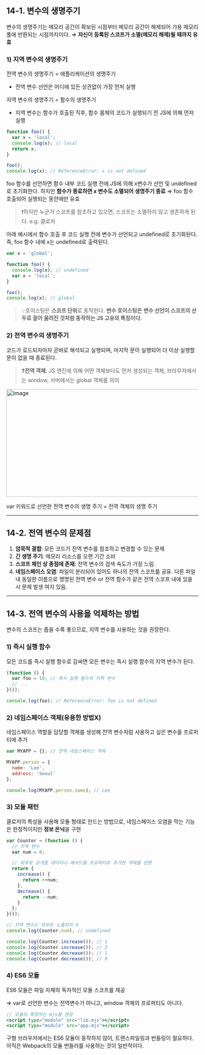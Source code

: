 ## 14-1. 변수의 생명주기

변수의 생명주기는 메모리 공간이 확보된 시점부터 메모리 공간이 해제되어 가용 메모리 풀에 반환되는 시점까지이다. ⇒ **자신이 등록된 스코프가 소멸(메모리 해제)될 때까지 유효**

### 1) 지역 변수의 생명주기

전역 변수의 생명주기 = 애플리케이션의 생명주기

- 전역 변수 선언은 어디에 있든 상관없이 가장 먼저 실행

지역 변수의 생명주기 = 함수의 생명주기

- 지역 변수는 함수가 호출된 직후, 함수 몸체의 코드가 실행되기 전 JS에 의해 먼저 실행

```jsx
function foo() {
  var x = 'local';
  console.log(x); // local
  return x;
}

foo();
console.log(x); // ReferenceError: x is not defined
```

foo 함수를 선언하면 함수 내부 코드 실행 전에 JS에 의해 x변수가 선언 및 undefined로 초기화한다. 하지만 **함수가 종료하면 x 변수도 소멸되어 생명주기 종료** ⇒ foo 함수 호출되어 실행되는 동안에만 유효

 
>❗하지만 누군가 스코프를 참조하고 있으면, 스코프는 소멸하지 않고 생존하게 된다. e.g. 클로저

 

아래 예시에서 함수 호출 후 코드 실행 전에 변수가 선언되고 undefined로 초기화된다. 즉, foo 함수 내에 x는 undefined로 출력된다.

```jsx
var x = 'global';

function foo() {
  console.log(x); // undefined
  var x = 'local';
}

foo();
console.log(x); // global
```

 
>💡호이스팅은 **스코프 단위**로 동작한다. **변수 호이스팅은** **변수 선언이 스코프의 선두로 끌어 올려진 것처럼 동작하는 JS 고유의 특징이다.**

 

### 2) 전역 변수의 생명주기

코드가 로드되자마자 곧바로 해석되고 실행되며, 마지막 문이 실행되어 더 이상 실행할 문이 없을 때 종료된다.

 
>❓**전역 객체**: JS 엔진에 의해 어떤 객체보다도 먼저 생성되는 객체, 브라우저에서는 window, 서버에서는 global 객체를 의미

 

<img width="554" height="283" alt="image" src="https://github.com/user-attachments/assets/0d04e23e-b9a2-4470-8a2e-e81d72d4fb51" />


var 키워드로 선언한 전역 변수의 생명 주기 = 전역 객체의 생명 주기

---

## 14-2. 전역 변수의 문제점

1. **암묵적 결합**: 모든 코드가 전역 변수를 참조하고 변경할 수 있는 문제
2. **긴 생명 주기**: 메모리 리소스를 오랜 기간 소비
3. **스코프 체인 상 종점에 존재**: 전역 변수의 검색 속도가 가장 느림.
4. **네임스페이스 오염**: 파일이 분리되어 있어도 하나의 전역 스코프를 공유. 다른 파일 내 동일한 이름으로 명명된 전역 변수 or 전역 함수가 같은 전역 스코프 내에 있을 시 문제 발생 여지 있음.

---

## 14-3. 전역 변수의 사용을 억제하는 방법

변수의 스코프는 좁을 수록 좋으므로, 지역 변수를 사용하는 것을 권장한다.

### 1) 즉시 실행 함수

모든 코드를 즉시 실행 함수로 감싸면 모든 변수는 즉시 실행 함수의 지역 변수가 된다.

```jsx
(function () {
  var foo = 10; // 즉시 실행 함수의 지역 변수
  // ...
}());

console.log(foo); // ReferenceError: foo is not defined
```

### 2) 네임스페이스 객체(유용한 방법X)

네임스페이스 역할을 담당할 객체를 생성해 전역 변수처럼 사용하고 싶은 변수를 프로퍼티에 추가

```jsx
var MYAPP = {}; // 전역 네임스페이스 객체

MYAPP.person = {
  name: 'Lee',
  address: 'Seoul'
};

console.log(MYAPP.person.name); // Lee
```

### 3) 모듈 패턴

클로저의 특성을 사용해 모듈 형태로 만드는 방법으로, 네임스페이스 오염을 막는 기능은 한정적이지만 **정보 은닉**을 구현

```jsx
var Counter = (function () {
  // 지역 변수
  var num = 0;

  // 외부로 공개할 데이터나 메서드를 프로퍼티로 추가한 객체를 반환
  return {
    increase() {
      return ++num;
    },
    decrease() {
      return --num;
    }
  };
}());

// 지역 변수는 외부로 노출되지 X
console.log(Counter.num); // undefined

console.log(Counter.increase()); // 1
console.log(Counter.increase()); // 2
console.log(Counter.decrease()); // 1
console.log(Counter.decrease()); // 0
```

### 4) ES6 모듈

ES6 모듈은 파일 자체의 독자적인 모듈 스코프를 제공 

⇒ var로 선언한 변수는 전역변수가 아니고, window 객체의 프로퍼티도 아니다.

```jsx
// 모듈의 확장자는 mjs를 권장
<script type="module" src="lib.mjs"></script>
<script type="module" src="app.mjs"></script>
```

구형 브라우저에서는 ES6 모듈이 동작하지 않아, 트랜스파일링과 번들링이 필요하다. 아직은 Webpack의 모듈 번들러를 사용하는 것이 일반적이다.
